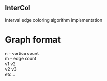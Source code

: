 ## InterCol
Interval edge coloring algorithm implementation

# Graph format
n - vertice count<br/>
m - edge count<br/>
v1 v2<br/>
v2 v3<br/>
etc...
